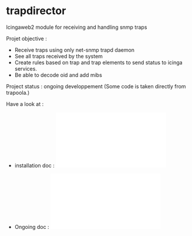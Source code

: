 # trapdirector
Icingaweb2 module for receiving and handling snmp traps

Projet objective : 

- Receive traps using only net-snmp trapd daemon
- See all traps received by the system
- Create rules based on trap and trap elements to send status to icinga services.
- Be able to decode oid and add mibs

Project status : ongoing developpement
(Some code is taken directly from trapoola.)

Have a look at : 
* installation doc : ![installation](doc/01-install.md)

* Ongoing doc : ![Traps](doc/02-traps.md)

